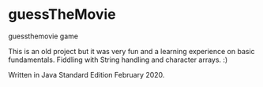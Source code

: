 # guessTheMovie
guessthemovie game

This is an old project but it was very fun and a learning experience on basic fundamentals.
Fiddling with String handling and character arrays. :)

Written in Java Standard Edition February 2020.

